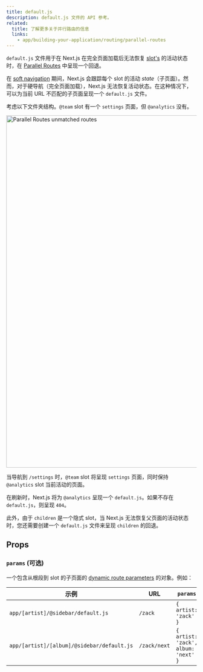 ```yaml
---
title: default.js
description: default.js 文件的 API 参考。
related:
  title: 了解更多关于并行路由的信息
  links:
    - app/building-your-application/routing/parallel-routes
---
```


`default.js` 文件用于在 Next.js 在完全页面加载后无法恢复 [slot's](/docs/app/building-your-application/routing/parallel-routes#slots) 的活动状态时，在 [Parallel Routes](/docs/app/building-your-application/routing/parallel-routes) 中呈现一个回退。

在 [soft navigation](/docs/app/building-your-application/routing/linking-and-navigating#5-soft-navigation) 期间，Next.js 会跟踪每个 slot 的活动 _state_（子页面）。然而，对于硬导航（完全页面加载），Next.js 无法恢复活动状态。在这种情况下，可以为当前 URL 不匹配的子页面呈现一个 `default.js` 文件。

考虑以下文件夹结构。`@team` slot 有一个 `settings` 页面，但 `@analytics` 没有。

<img
  alt="Parallel Routes unmatched routes"
  src="https://nextjs.org/_next/image?url=/docs/light/parallel-routes-unmatched-routes.png&w=3840&q=75"
  srcDark="/docs/dark/parallel-routes-unmatched-routes.png"
  width="1600"
  height="930"
/>

当导航到 `/settings` 时，`@team` slot 将呈现 `settings` 页面，同时保持 `@analytics` slot 当前活动的页面。

在刷新时，Next.js 将为 `@analytics` 呈现一个 `default.js`。如果不存在 `default.js`，则呈现 `404`。

此外，由于 `children` 是一个隐式 slot，当 Next.js 无法恢复父页面的活动状态时，您还需要创建一个 `default.js` 文件来呈现 `children` 的回退。

## Props

### `params` (可选)

一个包含从根段到 slot 的子页面的 [dynamic route parameters](/docs/app/building-your-application/routing/dynamic-routes) 的对象。例如：

| 示例                                    | URL          | `params`                            |
| ---------------------------------------- | ------------ | ----------------------------------- |
| `app/[artist]/@sidebar/default.js`      | `/zack`      | `{ artist: 'zack' }`                |
| `app/[artist]/[album]/@sidebar/default.js` | `/zack/next` | `{ artist: 'zack', album: 'next' }` |